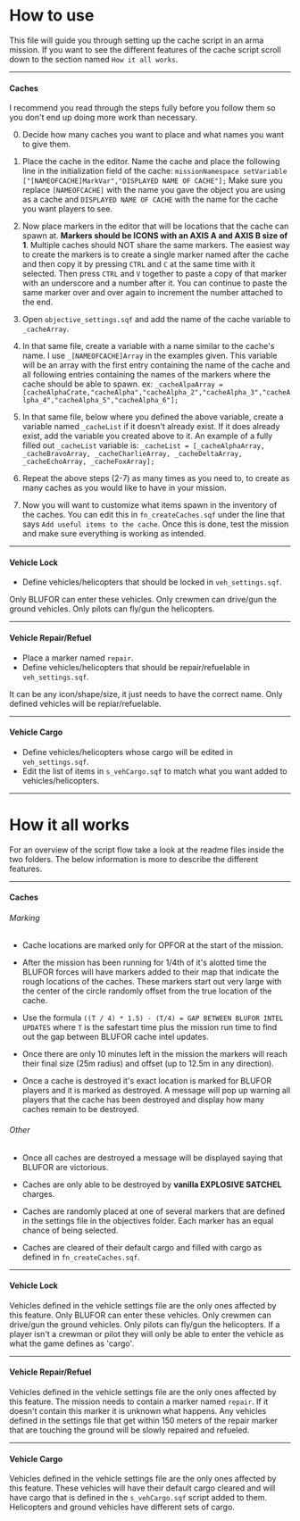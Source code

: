 # How to use
This file will guide you through setting up the cache script in an arma mission. If you want to see the different features of the cache script scroll down to the section named `How it all works`.
****
#### Caches
I recommend you read through the steps fully before you follow them so you don't end up doing more work than necessary.

0. Decide how many caches you want to place and what names you want to give them. 

0. Place the cache in the editor. Name the cache and place the following line in the initialization field of the cache: ```missionNamespace setVariable ["[NAMEOFCACHE]MarkVar","DISPLAYED NAME OF CACHE"];``` Make sure you replace `[NAMEOFCACHE]` with the name you gave the object you are using as a cache and `DISPLAYED NAME OF CACHE` with the name for the cache you want players to see.

0. Now place markers in the editor that will be locations that the cache can spawn at. **Markers should be ICONS with an AXIS A and AXIS B size of 1**. Multiple caches should NOT share the same markers. The easiest way to create the markers is to create a single marker named after the cache and then copy it by pressing `CTRL` and `C` at the same time with it selected. Then press `CTRL` and `V` together to paste a copy of that marker with an underscore and a number after it. You can continue to paste the same marker over and over again to increment the number attached to the end.

0. Open `objective_settings.sqf` and add the name of the cache variable to `_cacheArray`. 

0. In that same file, create a variable with a name similar to the cache's name. I use `_[NAMEOFCACHE]Array` in the examples given. This variable will be an array with the first entry containing the name of the cache and all following entries containing the names of the markers where the cache should be able to spawn. ex: ```_cacheAlpaArray = [cacheAlphaCrate,"cacheAlpha","cacheAlpha_2","cacheAlpha_3","cacheAlpha_4","cacheAlpha_5","cacheAlpha_6"];```

0. In that same file, below where you defined the above variable, create a variable named `_cacheList` if it doesn't already exist. If it does already exist, add the variable you created above to it. An example of a fully filled out `_cacheList` variable is: ```_cacheList = [_cacheAlphaArray, _cacheBravoArray, _cacheCharlieArray, _cacheDeltaArray, _cacheEchoArray, _cacheFoxArray];```

0. Repeat the above steps (2-7) as many times as you need to, to create as many caches as you would like to have in your mission.

0. Now you will want to customize what items spawn in the inventory of the caches. You can edit this in `fn_createCaches.sqf` under the line that says `Add useful items to the cache`. Once this is done, test the mission and make sure everything is working as intended.

****
#### Vehicle Lock
* Define vehicles/helicopters that should be locked in `veh_settings.sqf`.

Only BLUFOR can enter these vehicles. Only crewmen can drive/gun the ground vehicles. Only pilots can fly/gun the helicopters.
****
#### Vehicle Repair/Refuel
* Place a marker named `repair`.
* Define vehicles/helicopters that should be repair/refuelable in `veh_settings.sqf`.

It can be any icon/shape/size, it just needs to have the correct name. Only defined vehicles will be repiar/refuelable.
****
#### Vehicle Cargo
* Define vehicles/helicopters whose cargo will be edited in `veh_settings.sqf`.
* Edit the list of items in `s_vehCargo.sqf` to match what you want added to vehicles/helicopters.

****

# How it all works
For an overview of the script flow take a look at the readme files inside the two folders. The below information is more to describe the different features.

****

#### Caches
###### Marking
* Cache locations are marked only for OPFOR at the start of the mission. 

* After the mission has been running for 1/4th of it's alotted time the BLUFOR forces will have markers added to their map that indicate the rough locations of the caches. These markers start out very large with the center of the circle randomly offset from the true location of the cache. 
 
* Use the formula `((T / 4) * 1.5) - (T/4) = GAP BETWEEN BLUFOR INTEL UPDATES` where `T` is the safestart time plus the mission run time to find out the gap between BLUFOR cache intel updates.

* Once there are only 10 minutes left in the mission the markers will reach their final size (25m radius) and offset (up to 12.5m in any direction).

* Once a cache is destroyed it's exact location is marked for BLUFOR players and it is marked as destroyed. A message will pop up warning all players that the cache has been destroyed and display how many caches remain to be destroyed.

###### Other
* Once all caches are destroyed a message will be displayed saying that BLUFOR are victorious.

* Caches are only able to be destroyed by **vanilla EXPLOSIVE SATCHEL** charges. 

* Caches are randomly placed at one of several markers that are defined in the settings file in the objectives folder. Each marker has an equal chance of being selected.

* Caches are cleared of their default cargo and filled with cargo as defined in `fn_createCaches.sqf`.

****
#### Vehicle Lock
Vehicles defined in the vehicle settings file are the only ones affected by this feature. Only BLUFOR can enter these vehicles. Only crewmen can drive/gun the ground vehicles. Only pilots can fly/gun the helicopters. If a player isn't a crewman or pilot they will only be able to enter the vehicle as what the game defines as 'cargo'.
****
#### Vehicle Repair/Refuel
Vehicles defined in the vehicle settings file are the only ones affected by this feature. The mission needs to contain a marker named `repair`. If it doesn't contain this marker it is unknown what happens. Any vehicles defined in the settings file that get within 150 meters of the repair marker that are touching the ground will be slowly repaired and refueled.
****
#### Vehicle Cargo
Vehicles defined in the vehicle settings file are the only ones affected by this feature. These vehicles will have their default cargo cleared and will have cargo that is defined in the `s_vehCargo.sqf` script added to them. Helicopters and ground vehicles have different sets of cargo.
